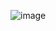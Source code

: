 
![image](https://github.com/devPach4545/sp24-cse110-lab4/assets/117800801/d346c1fe-11e6-4393-9f73-d5db1d6334ae)
